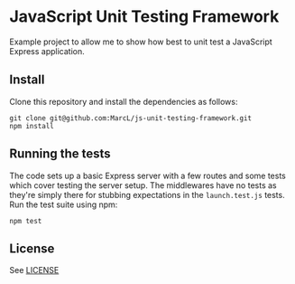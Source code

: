 # JavaScript Unit Testing Framework

Example project to allow me to show how best to unit test a JavaScript Express application.

## Install

Clone this repository and install the dependencies as follows:

```
git clone git@github.com:MarcL/js-unit-testing-framework.git
npm install
```

## Running the tests

The code sets up a basic Express server with a few routes and some tests which cover testing the server setup. The middlewares have no tests as they're simply there for stubbing expectations in the `launch.test.js` tests. Run the test suite using npm:

```
npm test
```

## License

See [LICENSE](LICENSE)
